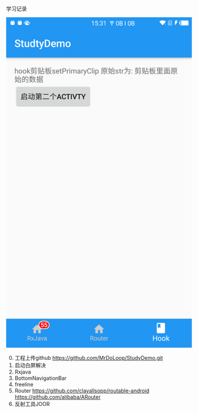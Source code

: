 学习记录

![image](https://github.com/MrDoLoop/StudtyDemo/blob/master/screenshot/device-2017-01-11-153146.png)

0. 工程上传github
https://github.com/MrDoLoop/StudyDemo.git
1. 启动白屏解决
2. Rxjava
3. BottomNavigationBar
4. freeline
5. Router
https://github.com/clayallsopp/routable-android
https://github.com/alibaba/ARouter
6. 反射工具JOOR